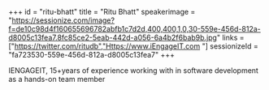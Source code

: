 +++
id = "ritu-bhatt"
title = "Ritu Bhatt"
speakerimage = "https://sessionize.com/image?f=de10c98d4f160655696782abfb1c7d2d,400,400,1,0,30-559e-456d-812a-d8005c13fea7.8fc85ce2-5eab-442d-a056-6a4b2f6bab9b.jpg"
links = ["https://twitter.com/ritudb","Https://www.iEngageIT.com "]
sessionizeId = "fa723530-559e-456d-812a-d8005c13fea7"
+++


IENGAGEIT, 15+years of experience working with in software development as a hands-on team member 